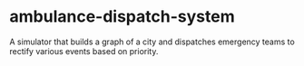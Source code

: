 # ambulance-dispatch-system
A simulator that builds a graph of a city and dispatches emergency teams to rectify various events based on priority.
